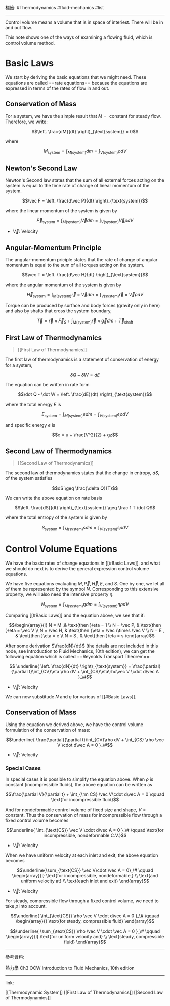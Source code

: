 標籤: #Thermodynamics #fluid-mechanics #list 

---

Control volume means a volume that is in space of interiest. There will be in and out flow.

This note shows one of the ways of examining a flowing fluid, which is control volume method.

# Basic Laws

We start by deriving the basic equations that we might need. These equations are called ==rate equations== because the equations are expressed in terms of the rates of flow in and out.

## Conservation of Mass

For a system, we have the simple result that $M = \text{ constant}$ for steady flow. Therefore, we write:

$$\left.
	\frac{dM}{dt}
\right)_{\text{system}} = 0$$

where

$$M_{\text{system}} = \int_{M(\text{system})}dm = \int_{V(\text{system})} \rho dV$$

## Newton's Second Law

Newton's Second law states that the sum of all external forces acting on the system is equal to the time rate of change of linear momentum of the system.

$$\vec F = \left.
	\frac{d\vec P}{dt}
\right)_{\text{system}}$$

where the linear momentum of the system is given by

$$\vec P_{\text{system}} = \int_{M(\text{system})}\vec Vdm = 
\int_{V(\text{system})}\vec V \rho dV$$

- $\vec V$: Velocity

## Angular-Momentum Principle

The angular-momentum priciple states that the rate of change of angular momentum is equal to the sum of all torques acting on the system.

$$\vec T = \left.
	\frac{d\vec H}{dt}
\right)_{\text{system}}$$

where the angular momentum of the system is given by

$$\vec H_{\text{system}} = 
\int_{M(\text{system})} \vec r \times \vec V dm = 
\int_{V(\text{system})} \vec r \times \vec V \rho dV$$

Torque can be produced by surface and body forces (gravity only in here) and also by shafts that cross the system boundary,

$$\vec T = 
\vec r \times \vec F_S + 
\int_{M(\text{system})} \vec r \times \vec g dm + 
\vec T_{\text{shaft}}$$

## First Law of Thermodynamics

> [[First Law of Thermodynamics]]

The first law of thermodynamics is a statement of conservation of energy for a system,

$$\delta Q - \delta W = dE$$

The equation can be written in rate form

$$\dot Q - \dot W = \left.
	\frac{dE}{dt}
\right)_{\text{system}}$$

where the total energy $E$ is

$$E_{\text{system}} = 
\int_{M(\text{system})}edm = 
\int_{V(\text{system})}e\rho dV$$

and specific energy $e$ is

$$e = u + \frac{V^2}{2} + gz$$

## Second Law of Thermodynamics

> [[Second Law of Thermodynamics]]

The second law of thermodynamics states that the change in entropy, $dS$, of the system satisfies

$$dS \geq \frac{\delta Q}{T}$$

We can write the above equation on rate basis

$$\left.
	\frac{dS}{dt}
\right)_{\text{system}} \geq \frac 1 T \dot Q$$

where the total entropy of the system is given by

$$S_{\text{system}} = 
\int_{M(\text{system})}sdm = 
\int_{V(\text{system})}s\rho dV$$

# Control Volume Equations

We have the basic rates of change equations in [[#Basic Laws]], and what we should do next is to derive the general expression control volume equations.

We have five equations evaluating $M, \vec P, \vec H, E$, and $S$. One by one, we let all of them be represented by the symbol $N$. Corresponding to this extensive property, we will also need the intensive property $\eta$.

$$N_{\text{system}} = \int_{M(\text{system})} \eta dm = 
\int_{V(\text{system})}\eta \rho dV$$

Comparing [[#Basic Laws]] and the equation above, we see that if:

$$\begin{array}{l}
	N = M ,& \text{then }\eta = 1 \\
	N = \vec P, & \text{then }\eta = \vec V \\
	N = \vec H, & \text{then }\eta = \vec r\times \vec V \\
	N = E , & \text{then }\eta = e \\
	N = S , & \text{then }\eta = s
\end{array}$$

After some derivation $\frac{dN}{dt}$ (the details are not included in this node, see Introduction to Fluid Mechanics, 10th edition), we can get the following equation which is called ==Reynolds Transport Theorem==:

$$
\underline{
	\left.
		\frac{dN}{dt}
	\right)_{\text{system}} = 
	\frac{\partial}{\partial t}\int_{CV}\eta \rho dV +
	\int_{CS}\eta\rho\vec V \cdot d\vec A
}_\#$$

- $\vec V$: Velocity

We can now substitude $N$ and $\eta$ for various of [[#Basic Laws]].

## Conservation of Mass

Using the equation we derived above, we have the control volume formulation of the conservation of mass:

$$\underline{
	\frac{\partial}{\partial t}\int_{CV}\rho dV +
	\int_{CS} \rho \vec V \cdot d\vec A = 0
}_\#$$

- $\vec V$: Velocity

### Special Cases

In special cases it is possible to simplify the equation above. When $\rho$ is constant (incompressible fluids), the above equation can be written as

$$\frac{\partial V}{\partial t} + \int_{\rm CS} \vec V\cdot d\vec A = 0 \qquad \text{for incompressible fluid}$$

And for nondeformable control volume of fixed size and shape, $V = \text{constant}$. Thus the conservation of mass for incompressible flow through a fixed control volume becomes

$$\underline{
	\int_{\text{CS}} \vec V \cdot d\vec A = 0
}_\# \qquad \text{for incompressible, nondeformable C.V.}$$

- $\vec V$: Velocity

When we have uniform velocity at each inlet and exit, the above equation becomes

$$\underline{\sum_{\text{CS}} \vec V\cdot \vec A = 0}_\# \qquad
\begin{array}{l}
	\text{for incompressible, nondeformable,} \\
	\text{and uniform velocity at} \\ 
	\text{each inlet and exit}
\end{array}$$

- $\vec V$: Velocity

For steady, compressible flow through a fixed control volume, we need to take $\rho$ into account.

$$\underline{
	\int_{\text{CS}} \rho \vec V \cdot d\vec A = 0
}_\# \qquad 
\begin{array}{}
	\text{for steady, compressible fluid}
\end{array}$$

$$\underline{
	\sum_{\text{CS}} \rho \vec V \cdot \vec A = 0
}_\# \qquad 
\begin{array}{l}
	\text{for uniform velocity and} \\
	\text{steady, compressible fluid}
\end{array}$$



---

參考資料:

熱力學 Ch3 OCW
Introduction to Fluid Mechanics, 10th edition

---

link:

[[Thermodynamic System]]
[[First Law of Thermodynamics]]
[[Second Law of Thermodynamics]]